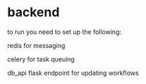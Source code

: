 # backend

to run you need to set up the following:

redis for messaging

celery for task queuing

db_api flask endpoint for updating workflows
